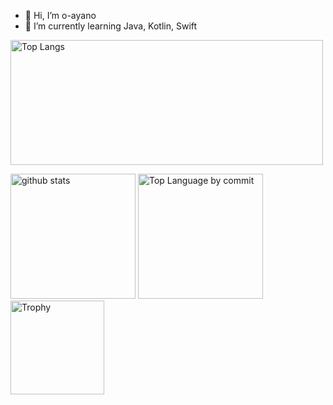 - 👋 Hi, I’m o-ayano
- 🌱 I’m currently learning Java, Kotlin, Swift

<p align="left"> 
  <img alt="Top Langs" height="200px" width="500px" src="https://github-readme-stats.vercel.app/api/top-langs/?username=ayano-i3&layout=compact&show_icons=true&theme=dracula" />
  <p>
      <img alt="github stats" height="200px" src="https://github-readme-stats.vercel.app/api?username=ayano-i3&theme=dracula&show_icons=ture" />
    <img alt="Top Language by commit" height="200px" src="http://github-profile-summary-cards.vercel.app/api/cards/most-commit-language?username=ayano-i3&theme=dracula" />
    
  <img alt="Trophy" height="150px" src="https://github-profile-trophy.vercel.app/?username=ayano-i3&theme=dracula&column=7" />
    </p>
</p>

<!---
o-ayano/o-ayano is a ✨ special ✨ repository because its `README.md` (this file) appears on your GitHub profile.
You can click the Preview link to take a look at your changes.
- 👀 I’m interested in ...
- 💞️ I’m looking to collaborate on ...
- 📫 How to reach me ...
--->

